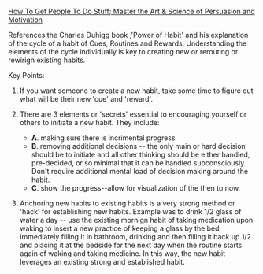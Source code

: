 [How To Get People To Do Stuff; Master the Art & Science of Persuasion and Motivation ](https://emotionalmanipulation.files.wordpress.com/2015/05/how-to-get-people-to-do-stuff.pdf)

References the Charles Duhigg book ,'Power of Habit' and his explanation of the cycle of a habit of Cues, Routines and Rewards.  Understanding the elements of the cycle individually is key to creating new or rerouting or rewirign existing habits.

Key Points:
1. If you want someone to create a new habit, take some time to figure out what will be their new 'cue' and 'reward'.

2. There are 3 elements or 'secrets' essential to encouraging yourself or others to initiate a new habit. They include: 
    * **A**. making sure there is incrimental progress
    * **B**. removing additional decisions -- the only main or hard decision should be to initiate and all other thinking should be either handled, pre-decided, or so minimal that it can be handled subconsciously.  Don't require additional mental load of decision making around the habit.
    * **C**. show the progress--allow for visualization of the then to now. 


3. Anchoring new habits to existing habits is a very strong method or 'hack' for establishing new habits. Example was to drink 1/2 glass of water a day -- use the existing mornign habit of taking medication upon waking to insert a new practice of keeping a glass by the bed, immediately filling it in bathroom, drinking and then filling it back up 1/2 and placing it at the bedside for the next day when the routine starts again of waking and taking medicine.  In this way, the new habit leverages an existing strong and established habit. 

